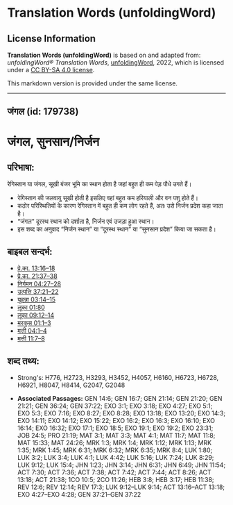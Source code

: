 # Translation Words (unfoldingWord)

## License Information

**Translation Words (unfoldingWord)** is based on and adapted from: _unfoldingWord® Translation Words_, [unfoldingWord](https://unfoldingword.org/utw), 2022, which is licensed under a [CC BY-SA 4.0 license](https://creativecommons.org/licenses/by-sa/4.0/legalcode.en).

This markdown version is provided under the same license.



--------------------------------

## जंगल (id: 179738)

जंगल, सुनसान/निर्जन
===================

परिभाषा:
--------

रेगिस्तान या जंगल, सूखी बंजर भूमि का स्थान होता है जहां बहुत ही कम पेड़ पौधे उगते हैं।

* रेगिस्तान की जलवायु सूखी होती है इसलिए वहां बहुत कम हरियाली और वन पशु होते हैं।
* कठोर परिस्थितियों के कारण रेगिस्तान में बहुत ही कम लोग रहते हैं, अतः उसे निर्जन प्रदेश कहा जाता है।
* “जंगल” दूरस्थ स्थान को दर्शाता है, निर्जन एवं उजड़ा हुआ स्थान।
* इस शब्द का अनुवाद “निर्जन स्थान” या “दूरस्थ स्थान” या “सुनसान प्रदेश” किया जा सकता है।

बाइबल सन्दर्भ:
--------------

* [प्रे.का. 13:16–18](https://ref.ly/Acts13:16-Acts13:18)
* [प्रे.का. 21:37–38](https://ref.ly/Acts21:37-Acts21:38)
* [निर्गमन 04:27–28](https://ref.ly/Exod4:27-Exod4:28)
* [उत्पत्ति 37:21–22](https://ref.ly/Gen37:21-Gen37:22)
* [यूहन्ना 03:14–15](https://ref.ly/John3:14-John3:15)
* [लूका 01:80](https://ref.ly/Luke1:80)
* [लूका 09:12–14](https://ref.ly/Luke9:12-Luke9:14)
* [मरकुस 01:1–3](https://ref.ly/Mark1:1-Mark1:3)
* [मत्ती 04:1–4](https://ref.ly/Matt4:1-Matt4:4)
* [मत्ती 11:7–8](https://ref.ly/Matt11:7-Matt11:8)

शब्द तथ्य:
----------

* Strong's: H776, H2723, H3293, H3452, H4057, H6160, H6723, H6728, H6921, H8047, H8414, G2047, G2048

* **Associated Passages:** GEN 14:6; GEN 16:7; GEN 21:14; GEN 21:20; GEN 21:21; GEN 36:24; GEN 37:22; EXO 3:1; EXO 3:18; EXO 4:27; EXO 5:1; EXO 5:3; EXO 7:16; EXO 8:27; EXO 8:28; EXO 13:18; EXO 13:20; EXO 14:3; EXO 14:11; EXO 14:12; EXO 15:22; EXO 16:2; EXO 16:3; EXO 16:10; EXO 16:14; EXO 16:32; EXO 17:1; EXO 18:5; EXO 19:1; EXO 19:2; EXO 23:31; JOB 24:5; PRO 21:19; MAT 3:1; MAT 3:3; MAT 4:1; MAT 11:7; MAT 11:8; MAT 15:33; MAT 24:26; MRK 1:3; MRK 1:4; MRK 1:12; MRK 1:13; MRK 1:35; MRK 1:45; MRK 6:31; MRK 6:32; MRK 6:35; MRK 8:4; LUK 1:80; LUK 3:2; LUK 3:4; LUK 4:1; LUK 4:42; LUK 5:16; LUK 7:24; LUK 8:29; LUK 9:12; LUK 15:4; JHN 1:23; JHN 3:14; JHN 6:31; JHN 6:49; JHN 11:54; ACT 7:30; ACT 7:36; ACT 7:38; ACT 7:42; ACT 7:44; ACT 8:26; ACT 13:18; ACT 21:38; 1CO 10:5; 2CO 11:26; HEB 3:8; HEB 3:17; HEB 11:38; REV 12:6; REV 12:14; REV 17:3; LUK 9:12–LUK 9:14; ACT 13:16–ACT 13:18; EXO 4:27–EXO 4:28; GEN 37:21–GEN 37:22

